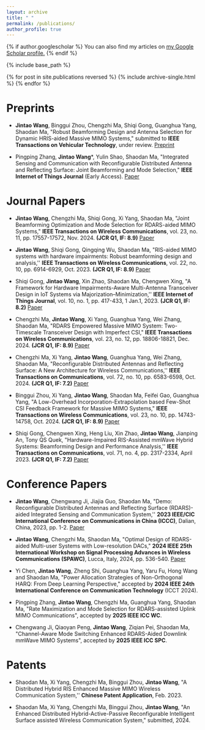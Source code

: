 ```yaml
---
layout: archive
title: " "
permalink: /publications/
author_profile: true
---
```


{% if author.googlescholar %}
  You can also find my articles on <u><a href="{{author.googlescholar}}">my Google Scholar profile</a>.</u>
{% endif %}

{% include base_path %}

{% for post in site.publications reversed %}
  {% include archive-single.html %}
{% endfor %}

# Preprints

- **Jintao Wang**, Binggui Zhou, Chengzhi Ma, Shiqi Gong, Guanghua Yang, Shaodan Ma, "Robust Beamforming Design and Antenna Selection for Dynamic HRIS-aided Massive MIMO Systems," submitted to **IEEE Transactions on Vehicular Technology**, under review. [Preprint](https://arxiv.org/abs/2404.00598)


- Pingping Zhang, **Jintao Wang**$*$, Yulin Shao, Shaodan Ma, "Integrated Sensing and Communication with Reconfigurable Distributed Antenna and Reflecting Surface: Joint Beamforming and Mode Selection," **IEEE Internet of Things Journal** (Early Access). [Paper](https://ieeexplore.ieee.org/abstract/document/10938954)





# Journal Papers
- **Jintao Wang**, Chengzhi Ma, Shiqi Gong, Xi Yang, Shaodan Ma, "Joint Beamforming Optimization and Mode Selection for RDARS-aided MIMO Systems," **IEEE Transactions on Wireless Communications**, vol. 23, no. 11, pp. 17557-17572, Nov. 2024. **(JCR Q1, IF: 8.9)** [Paper](https://ieeexplore.ieee.org/document/10705003)

- **Jintao Wang**, Shiqi Gong, Qingqing Wu, Shaodan Ma, "RIS-aided MIMO systems with hardware impairments: Robust beamforming design and analysis,'' **IEEE Transactions on Wireless Communications**, vol. 22, no. 10, pp. 6914-6929, Oct. 2023. **(JCR Q1, IF: 8.9)** [Paper](https://ieeexplore.ieee.org/abstract/document/10056867)

- Shiqi Gong, **Jintao Wang**, Xin Zhao, Shaodan Ma, Chengwen Xing, "A Framework for Hardware Impairments-Aware Multi-Antenna Transceiver Design in IoT Systems via Majorization–Minimization,'' **IEEE Internet of Things Journal**, vol. 10, no. 1, pp. 417-433, 1 Jan.1, 2023. **(JCR Q1, IF: 8.2)** [Paper](https://ieeexplore.ieee.org/abstract/document/9867975)

- Chengzhi Ma, **Jintao Wang**, Xi Yang, Guanghua Yang, Wei Zhang, Shaodan Ma, "RDARS Empowered Massive MIMO System: Two-Timescale Transceiver Design with Imperfect CSI," **IEEE Transactions on Wireless Communications**, vol. 23, no. 12, pp. 18806-18821, Dec. 2024. **(JCR Q1, IF: 8.9)** [Paper](https://ieeexplore.ieee.org/document/10729705)

- Chengzhi Ma, Xi Yang, **Jintao Wang**, Guanghua Yang, Wei Zhang, Shaodan Ma, "Reconfigurable Distributed Antennas and Reflecting Surface: A New Architecture for Wireless Communications,'' **IEEE Transactions on Communications**, vol. 72, no. 10, pp. 6583-6598, Oct. 2024. **(JCR Q1, IF: 7.2)** [Paper](https://ieeexplore.ieee.org/abstract/document/10530348)

- Binggui Zhou, Xi Yang, **Jintao Wang**, Shaodan Ma, Feifei Gao, Guanghua Yang, "A Low-Overhead Incorporation-Extrapolation based Few-Shot CSI Feedback Framework for Massive MIMO Systems," **IEEE Transactions on Wireless Communications**, vol. 23, no. 10, pp. 14743-14758, Oct. 2024. **(JCR Q1, IF: 8.9)** [Paper](https://ieeexplore.ieee.org/document/10600118)

- Shiqi Gong, Chengwen Xing, Heng Liu, Xin Zhao, **Jintao Wang**, Jianping An, Tony QS Quek, "Hardware-Impaired RIS-Assisted mmWave Hybrid Systems: Beamforming Design and Performance Analysis,'' **IEEE Transactions on Communications**, vol. 71, no. 4, pp. 2317-2334, April 2023.  **(JCR Q1, IF: 7.2)** [Paper](https://ieeexplore.ieee.org/abstract/document/10034679) 


# Conference Papers

- **Jintao Wang**, Chengwang Ji, Jiajia Guo, Shaodan Ma, "Demo: Reconfigurable Distributed Antennas and Reflecting Surface (RDARS)-aided Integrated Sensing and Communication System,'' **2023 IEEE/CIC International Conference on Communications in China (ICCC)**, Dalian, China, 2023, pp. 1-2.  [Paper](https://ieeexplore.ieee.org/abstract/document/10233300)

- **Jintao Wang**, Chengzhi Ma, Shaodan Ma, "Optimal Design of RDARS-aided Multi-user Systems with Low-resolution DACs," **2024 IEEE 25th International Workshop on Signal Processing Advances in Wireless Communications (SPAWC)**, Lucca, Italy, 2024, pp. 536-540. [Paper](https://ieeexplore.ieee.org/document/10694127)

- Yi Chen, **Jintao Wang**, Zheng Shi, Guanghua Yang, Yaru Fu, Hong Wang and Shaodan Ma, "Power Allocation Strategies of Non-Orthogonal HARQ: From Deep Learning Perspective," accepted by **2024 IEEE 24th
International Conference on Communication Technology** (ICCT 2024).

- Pingping Zhang, **Jintao Wang**, Chengzhi Ma, Guanghua Yang, Shaodan Ma, "Rate Maximization and Mode Selection for RDARS-assisted Uplink MIMO Communications", accepted by **2025 IEEE ICC WC**.

- Chengwang Ji, Qiaoyan Peng, **Jintao Wang**, Ziqian Pei, Shaodan Ma, "Channel-Aware Mode Switching Enhanced RDARS-Aided Downlink mmWave MIMO Systems", accepted by **2025 IEEE ICC SPC**.


# Patents

- Shaodan Ma, Xi Yang, Chengzhi Ma, Binggui Zhou, **Jintao Wang**, "A Distributed Hybrid RIS Enhanced Massive MIMO Wireless Communication System,'' **Chinese Patent Application**, Feb. 2023.



- Shaodan Ma, Xi Yang, Chengzhi Ma, Binggui Zhou, **Jintao Wang**, "An Enhanced Distributed Hybrid-Active-Passive Reconfigurable Intelligent Surface assisted Wireless Communication System," submitted, 2024. 









